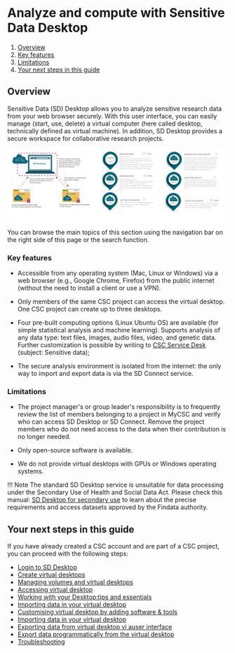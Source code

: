 
# Analyze and compute with Sensitive Data Desktop


1. [Overview](#overview)
2. [Key features](#key-features)
3. [Limitations](#limitations)
4. [Your next steps in this guide](your-next-steps-in-this-this-guide)


## Overview

Sensitive Data (SD) Desktop allows you to analyze sensitive research data from your web browser securely. With this user interface, you can easily manage (start, use, delete) a virtual computer (here called desktop, technically defined as virtual machine). In addition, SD Desktop provides a secure workspace for collaborative research projects. 

[![Desktop-overview](images/desktop/desktop_overviewnew1.png)](images/desktop/desktop_overviewnew1.png)

You can browse the main topics of this section using the navigation bar on the right side of this page or the search function.


### Key features

* Accessible from any operating system (Mac, Linux or Windows) via a web browser (e.g., Google Chrome, Firefox) from the public internet (without the need to install a client or use a VPN).

* Only members of the same CSC project can access the virtual desktop. One CSC project can create up to three desktops. 

* Four pre-built computing options (Linux Ubuntu OS) are available (for simple statistical analysis and machine learning).  Supports analysis of any data type: text files, images, audio files, video, and genetic data. Further customization is possible by writing to [CSC Service Desk](../../support/contact.md) (subject: Sensitive data);

* The secure analysis environment is isolated from the internet: the only way to import and export data is via the SD Connect service.


### Limitations

* The project manager's or group leader's responsibility is to frequently review the list of members belonging to a project in MyCSC and verify who can access SD Desktop or SD Connect. Remove the project members who do not need access to the data when their contribution is no longer needed.

* Only open-source software is available.

* We do not provide virtual desktops with GPUs or Windows operating systems. 

!!! Note 
    The standard SD Desktop service is unsuitable for data processing under the Secondary Use of Health and Social Data Act. Please check this manual: [SD Desktop for secondary use](./sd-desktop-audited.md) to learn about the precise requirements and access datasets approved by the Findata authority.


## Your next steps in this guide

If you have already created a CSC account and are part of a CSC project, you can proceed with the following steps:

* [Login to SD Desktop](./sd-desktop-login.md)
* [Create virtual desktops](./sd-desktop-create.md)
* [Managing volumes and virtual desktops](./sd-desktop-manage.md)
* [Accessing virtual desktop](./sd-desktop-access-vm.md)
* [Working with your Desktop:tips and essentials](./sd-desktop-working.md)
* [Importing data in your virtual desktop](./sd-desktop-access.md)
* [Customising virtual desktop by adding software & tools](./sd-desktop-software.md)
* [Importing data in your virtual desktop](./sd-desktop-access.md)
* [Exporting data from virtual desktop vi auser interface](./sd-desktop-export.md)
* [Export data programmatically from the virtual desktop](./sd-desktop-export-commandline.md)
* [Troubleshooting](./sd-desktop-troubleshooting.md)

